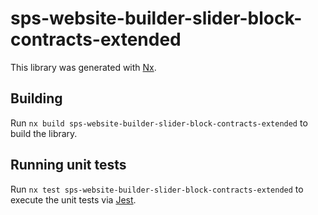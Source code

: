 # sps-website-builder-slider-block-contracts-extended

This library was generated with [Nx](https://nx.dev).

## Building

Run `nx build sps-website-builder-slider-block-contracts-extended` to build the library.

## Running unit tests

Run `nx test sps-website-builder-slider-block-contracts-extended` to execute the unit tests via [Jest](https://jestjs.io).
